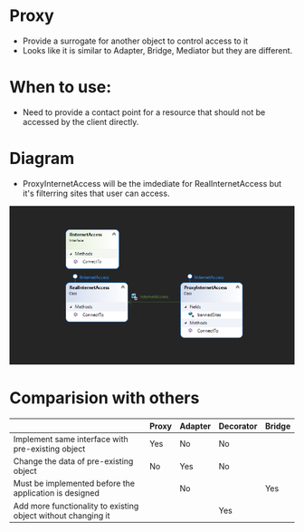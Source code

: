 # Proxy
- Provide a surrogate for another object to control access to it
- Looks like it is similar to Adapter, Bridge, Mediator but they are different.

# When to use: 
- Need to provide a contact point for a resource that should not be accessed by the client directly. 

# Diagram
- ProxyInternetAccess will be the imdediate for RealInternetAccess but it's filterring sites that user can access.

![ProxyDesignPattern](https://github.com/nghianguyendev/design-pattern/blob/master/Proxy/Proxy.png?raw=true)


# Comparision with others

|                                                                | Proxy | Adapter | Decorator | Bridge |
|----------------------------------------------------------------|-------|---------|-----------|--------|
| Implement same interface with pre-existing object              | Yes   | No      | No        |        |
| Change the data of pre-existing object                         | No    | Yes     | No        |        |
| Must be implemented before the application is designed         |       | No      |           | Yes    |
| Add more functionality to existing object without  changing it |       |         | Yes       |        |
